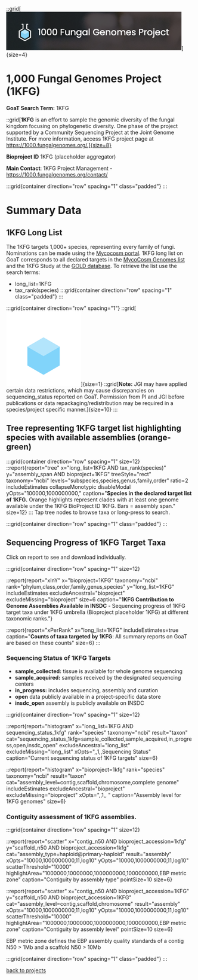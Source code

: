 ::grid[![GoaT](/static/images/1kfg2.png)]{size=4}

# 1,000 Fungal Genomes Project (1KFG)

**GoaT Search Term:** 1KFG

::grid[**1KFG** is an effort to sample the genomic diversity of the fungal kingdom focusing on phylogenetic diversity. One phase of the project supported by a Community Sequencing Project at the Joint Genome Institute. For more information, access 1KFG project page at https://1000.fungalgenomes.org/.]{size=8}

**Bioproject ID** 1KFG (placeholder aggregator)

**Main Contact**: 1KFG Project Management - https://1000.fungalgenomes.org/contact/

:::grid{container direction="row" spacing="1" class="padded"}
:::

# Summary Data

## 1KFG Long List

The 1KFG targets 1,000+ species, representing every family of fungi. Nominations can be made using the [Mycocosm portal](https://mycocosm.jgi.doe.gov/pages/fungi-1000-projects.jsf).
1KFG long list on GoaT corresponds to all declared targets in the [MycoCosm Genomes list](https://mycocosm.jgi.doe.gov/1000_fungi_project/1000_fungi_project.info.html) and the 1KFG Study at the [GOLD database](https://gold.jgi.doe.gov/projects?page=1&Study.GOLD+Study+ID=Gs0000001&Project.Sequencing+Strategy=Whole+Genome+Sequencing). To retrieve the list use the search terms:

- long_list=1KFG
- tax_rank(species)
  :::grid{container direction="row" spacing="1" class="padded"}
  :::

:::grid{container direction="row" spacing="1"}
::grid[![GoaT](/static/images/1KFG_logo.svg)]{size=1}
::grid[**Note:** JGI may have applied certain data restrictions, which may cause discrepancies on sequencing_status reported on GoaT. Permission from PI and JGI before publications or data repackaging/redistribution may be required in a species/project specific manner.]{size=10}
:::

## Tree representing 1KFG target list highlighting species with available assemblies (orange-green)

:::grid{container direction="row" spacing="1" size=12}
::report{report="tree" x="long_list=1KFG AND tax_rank(species)" y="assembly_span AND bioproject=1KFG" treeStyle="rect" taxonomy="ncbi" levels="subspecies,species,genus,family,order" ratio=2 includeEstimates collapseMonotypic disableModal yOpts="100000,1000000000," caption="**Species in the declared target list of 1KFG.** Orange highlights represent clades with at least one genome available under the 1KFG BioProject ID 1KFG. Bars = assembly span." size=12}
:::
Tap tree nodes to browse taxa or long-press to search.

:::grid{container direction="row" spacing="1" class="padded"}
:::

## Sequencing Progress of 1KFG Target Taxa

Click on report to see and download individually.

:::grid{container direction="row" spacing="1" size=12}

::report{report="xInY" x="bioproject=1KFG" taxonomy="ncbi" rank="phylum,class,order,family,genus,species" y="long_list=1KFG" includeEstimates excludeAncestral="bioproject" excludeMissing="bioproject" size=6 caption="**1KFG Contribution to Genome Assemblies Available in INSDC** - Sequencing progress of 1KFG target taxa under 1KFG umbrella (Bioproject placeholder 1KFG) at different taxonomic ranks."}

::report{report="xPerRank" x="long_list=1KFG" includeEstimates=true caption="**Counts of taxa targeted by 1KFG**: All summary reports on GoaT are based on these counts" size=6}
:::

### Sequencing Status of 1KFG Targets

- **sample_collected:** tissue is available for whole genome sequencing
- **sample_acquired:** samples received by the designated sequencing centers
- **in_progress:** includes sequencing, assembly and curation
- **open** data publicly available in a project-specific data store
- **insdc_open** assembly is publicly available on INSDC

:::grid{container direction="row" spacing="1" size=12}

::report{report="histogram" x="long_list=1KFG AND sequencing_status_1kfg" rank="species" taxonomy="ncbi" result="taxon" cat="sequencing_status_1kfg=sample_collected,sample_acquired,in_progress,open,insdc_open" excludeAncestral="long_list" excludeMissing="long_list" xOpts=",,1,,Sequencing Status" caption="Current sequencing status of 1KFG targets" size=6}

::report{report="histogram" x="bioproject=1kfg" rank="species" taxonomy="ncbi" result="taxon" cat="assembly_level=contig,scaffold,chromosome,complete genome" includeEstimates excludeAncestral="bioproject" excludeMissing="bioproject" xOpts=",,1,, " caption="Assembly level for 1KFG genomes" size=6}

### Contiguity assessment of 1KFG assemblies.

:::grid{container direction="row" spacing="1" size=12}

::report{report="scatter" x="contig_n50 AND bioproject_accession=1kfg" y="scaffold_n50 AND bioproject_accession=1kfg" cat="assembly_type=haploid@primary-haploid" result="assembly" xOpts="10000,1000000000,11,log10" yOpts="10000,1000000000,11,log10" scatterThreshold="10000" highlightArea="1000000,10000000,1000000000,1000000000,EBP metric zone" caption="Contiguity by assembly type" pointSize=10 size=6}

::report{report="scatter" x="contig_n50 AND bioproject_accession=1KFG" y="scaffold_n50 AND bioproject_accession=1KFG" cat="assembly_level=contig,scaffold,chromosome" result="assembly" xOpts="10000,1000000000,11,log10" yOpts="10000,1000000000,11,log10" scatterThreshold="10000" highlightArea="1000000,10000000,1000000000,1000000000,EBP metric zone" caption="Contiguity by assembly level" pointSize=10 size=6}

EBP metric zone defines the EBP assembly quality standards of a contig N50 > 1Mb and a scaffold N50 > 10Mb

:::grid{container direction="row" spacing="1" class="padded"}
:::

[back to projects](/projects)
